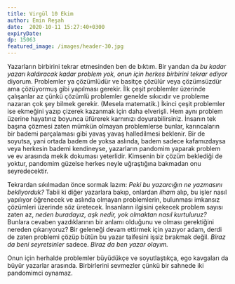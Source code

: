 ```yaml
---
title: Virgül 10 Ekim 
author: Emin Reşah
date:  2020-10-11 15:27:40+0300
expiryDate:
dp: 15063
featured_image: /images/header-30.jpg
---
```


Yazarların birbirini tekrar etmesinden ben de bıktım. Bir yandan da *bu kadar yazarı kaldıracak
kadar problem yok, onun için herkes birbirini tekrar ediyor* diyorum. Problemler ya çözümlüdür ve
basitçe çözülür veya çözümsüzdür ama çözüyormuş gibi yapılması gerekir. İlk çeşit problemler
üzerinde çalışanlar az çünkü çözümlü problemler genelde sıkıcıdır ve probleme nazaran çok şey bilmek
gerekir. (Mesela matematik.) İkinci çeşit problemler ise ekmeğini yazıp çizerek kazanmak için daha
elverişli. Hem aynı problem üzerine hayatınız boyunca üfürerek karnınızı doyurabilirsiniz. İnsanın
tek başına çözmesi zaten mümkün olmayan problemlerse bunlar, karıncaların bir bademi parçalaması
gibi yavaş yavaş halledilmesi beklenir. Bir de soyutsa, yani ortada badem de yoksa aslında, badem
sadece kafamızdaysa veya herkesin bademi kendineyse, yazarların pandomim yaparak problem ve ev
arasında mekik dokuması yeterlidir. Kimsenin bir çözüm beklediği de yoktur, pandomim güzelse herkes
neyle uğraştığına bakmadan onu seyredecektir. 

Tekrardan sıkılmadan önce sormak lazım: *Peki bu yazarcığın ne yazmasını bekliyorduk?* Tabii ki
diğer yazarlara bakıp, onlardan *ilham* alıp, bu işler nasıl yapılıyor öğrenecek ve aslında olmayan
problemlerin, bulunması imkansız çözümleri üzerinde söz üretecek. İnsanların ilgisini çekecek
problem sayısı zaten az, *neden buradayız, aşk nedir, yok olmaktan nasıl kurtuluruz?* Bunlara
cevaben yazdıklarının bir anlamı olduğunu ve olması gerektiğini nereden çıkarıyoruz? Bir geleneği
devam ettirmek için yazıyor adam, derdi de zaten problemi çözüp bütün bu yazar taifesini işsiz
bırakmak değil. *Biraz da beni seyretsinler* sadece. *Biraz da ben yazar olayım.*

Onun için herhalde problemler büyüdükçe ve soyutlaştıkça, ego kavgaları da büyür yazarlar arasında.
Birbirlerini sevmezler çünkü bir sahnede iki pandomimci oynamaz. 
